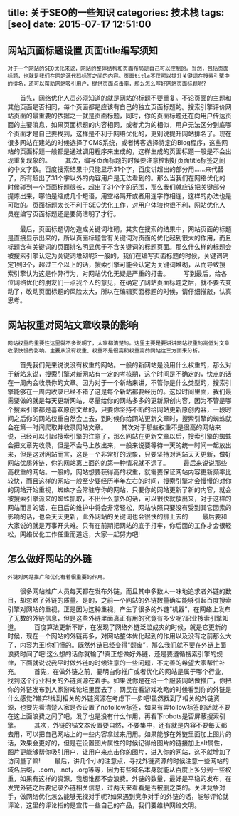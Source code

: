 title: 关于SEO的一些知识
categories: 技术栈
tags: [seo]
date: 2015-07-17 12:51:00
---
网站页面标题设置 页面title编写须知
--------------------
    对于一个网站的SEO优化来说，网站的整体结构和页面布局是自己可以控制的。当然，包括页面标题，也就是我们在网站源代码标签之间的内容。页面title不仅可以提升关键词在搜索引擎中的排名，还可以帮助网站吸引用户，提供页面点击率，那么怎么写好网站页面标题呢?
　　首先，网络优化人员必须知道的就是网站的标题不要重复。不论页面的主题和其他页面是否相同，每个页面都是应该有自己的独立页面标题的。搜索引擎评价网站页面的最重要的依据之一就是页面标题，同时，你的页面标题还在向用户传达页面的主要消息，如果页面标题的内容相同，或者尤为的相似，用户无法区分到底哪个页面才是自己要找到，这样是不利于网络优化的，更别说提升网站排名了。现在很多网站在建站的时候选择了CMS系统，或者博客选择特定的Blog程序，这些网站的页面标题一般都是通过调用程序来生成的，这样生成的页面标题一般是不会出现重复现象的。
　　其次，编写页面标题的时候要注意控制好页面title标签之间的中文字数。百度搜索结果中只能显示31个字，百度讲超出的部分用......来代替了，所有超出了31个字以外的内容用户是无法看到的。那么当我们在网络优化的时候碰到一个页面标题很长，超出了31个字的范围，那么我们就应该把关键部分提炼出来，哪怕是缩成几个短语，用空格隔开或者用连字符相连，这样的办法也是可取的。页面标题太长不利于SEO优化工作，对用户体验也很不利，网站优化人员在编写页面标题还是要简洁明了才行。


<!--more-->


　　最后，页面标题切勿造成关键词堆砌。其实在搜索的结果中，网站页面的标题是直接显示出来的，所以页面标题含有关键词对页面的优化起到很大的作用，而且标题含有关键词的页面排名明显优于不含关键词的标题页面。那么什么样的标题会被搜索引擎认定为关键词堆砌呢?一般的，我们在编写页面标题的时候，关键词确定1到3个，超过三个以上的话，搜索引擎可能会认定为关键词堆砌，从而导致搜索引擎认为这是作弊行为，对网站优化无疑是严重的打击。
　　写到最后，给各位网络优化的朋友们一点我个人的意见，在确定了网站页面标题之后，就不要去变动了，改动页面标题的风险太大，所以在编辑页面标题的时候，请仔细推敲，认真思考。

网站权重对网站文章收录的影响
--------------
    网站权重的重要性这里就不多说明了，大家都清楚的。这里主要是要讲讲网站权重的高低对文章收录快慢的影响。主要从没有权重、权重不是很高和权重高的网站这三方面来分析。
　　首先我们先来说说没有权重的网站。一般的新网站是没用什么权重的，那么对于新站来说，搜索引擎对新网站有一定的考核期，这个时间是不确定的，快点的话在一周内会收录你的文章。因为对于一个新站来讲，不管你是什么类型的，搜索引擎能够在一周内收录已经不错了这是每个新站都要经历的。这段时间里面，我们最需要做的就是每天更新网站，尽量给你的网站多多的更新原创内容，因为不管是哪个搜索引擎都是喜欢原创文章的，只要你坚持不断的给网站更新原创内容，一段时间之后你的网站权重自然会上去，到时候你给网站更新文章时，搜索引擎的蜘蛛就会在第一时间爬取并收录网站文章。
　　其次对于那些权重不是很高的网站来说，已经可以引起搜索引擎的注意了，那么网站在更新文章以后，搜索引擎的蜘蛛会把文章先收录，但是不会马上放出来，一般来说要等待一天的统一时间一起放出来，但是这对网站而言，这是一个非常好的现象，只要坚持对网站天天更新，做好网站优质外链，你的网站离上面的的第一种情况就不远了。
　　最后来说说那些高权重的网站。一般的，网站想要获得高的权重，就需要保证网站内容更新频率比较快，而且这样的网站一般至少要经历半年左右的时间，搜索引擎才会慢慢的对你的网站开始重视，蜘蛛才会常驻守你的网站，只要你的网站更新了新的内容，就会被搜索引擎派来的蜘蛛抓取，不出什么意外的话，可以很快就放出来，对于这样的网站而言的话，在日后的维护中将会非常轻松，网站快照只要没有受到其它因素的影响的话，也会天天更新，此外网站的关键词也会很快的排上去的
　　最后要和大家说的就是万事开头难。只有在前期把网站的底子打牢，你后面的工作才会很轻松，网络优化工作任重而道远，大家一起努力吧!

怎么做好网站的外链
---------
    外链对网站推广和优化有着很重要的作用。
　　很多网站推广人员每天都在发布外链，而且其中多数人一味地追求者外链的数目，却忽略了外链的质量。是的，之前一个网站的外链数量确实能够引起百度搜索引擎对网站的重视，正是因为这种重视，产生了很多的外链“机器”，在网络上发布了无数的外链信息，但是这些外链里面真正有用的究竟有多少呢?职业搜索引擎知道。
　　百度算法更新不断，在发现了网络外链泛滥成灾的时候，就是它更新的时候，现在一个网站的外链再多，对网站整体优化起到的作用以及没有之前那么大了，内容为王!你们懂的。既然外链已经变得“颓废”，那么我们就不要在外链上面浪费时间了吧!这么想的话你就输了!真正想做好外链，还是要遵循搜索引擎的规律，下面就说说我平时做外链的时候注意的一些问题，不完善的希望大家帮忙补充。
　　首先，在做外链之前，要明白你推广或者优化的网站是属于哪个行业，找到这个行业相关的外链资源在着手。如果说你是在给一个服装网站做推广，你把你的外链发布到人家游戏论坛里面去了，网民在看游戏攻略的时候看到你的外链是什么感觉?嫌弃!找到相关的外链资源在考虑下一步吧!虽然找到了相关的外链资源，也要先看清楚人家是否设置了nofollow标签，如果有弄follow标签的话就不要在这上面浪费之间了吧，发了也是没有什么作用，再看下robots是否屏蔽搜索引擎。
　　其次，外链的锚文本设置要自然，不要集中，还有就是内容不要每天都去用，可以把自己网站上的一些内容拿过来用用。如果能够在外链里面加上图片的话，效果会更好的，但是在设置图片属性的时候记得给图片的链接加上alt属性，图片更能够帮你吸引用户，让用户来点击你的图片，进入你的网站，这不就增加了访问量了嘛!
　　最后，讲几个小的注意点，寻找外链资源的时候注意一些网站的域名后缀，.com，.net，.org等等，因为有些域名本身就能从百度上多分到一些权重，如果有这样的资源，我想谁都不会浪费。外链的数量，最好是平稳的发布，在发完外链之后要记录外链相关信息，过两天来看看是否被删之类的。关注竞争对手，做网络优化怎么能够无视对手呢?如果遇到竞争对手的外链的话，能够评论就评论，这里的评论指的是宣传一些自己的产品，我们要维护网络文明。

